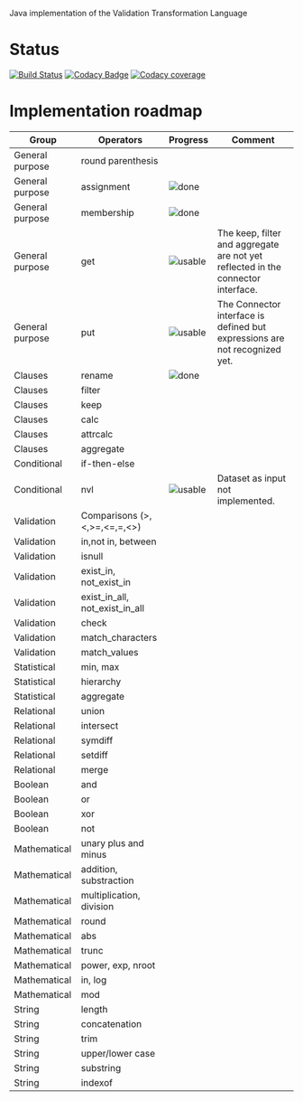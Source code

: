 Java implementation of the Validation Transformation Language
# Status

[codacy-link]: https://www.codacy.com/app/hadrien-kohl/ssb-java-vtl/dashboard
[travis-link]: https://travis-ci.org/statisticsnorway/java-vtl.svg?branch=develop

[codacy-img]: https://img.shields.io/codacy/grade/e187c210f99b4c179550b9bcb1c92860/develop.svg
[codacy-cov-img]: https://img.shields.io/codacy/coverage/e187c210f99b4c179550b9bcb1c92860/develop.svg
[travis-img]: https://img.shields.io/travis/statisticsnorway/java-vtl/develop.svg



[![Build Status][travis-img]][travis-link]
[![Codacy Badge][codacy-img]][codacy-link]
[![Codacy coverage][codacy-cov-img]][travis-link]

# Implementation roadmap


[done]: http://progressed.io/bar/100?title=done "Done"

Group|Operators|Progress|Comment
---|---|---|---
General purpose|round parenthesis|
General purpose|assignment|![done][done]
General purpose|membership|![done][done]
General purpose|get|![usable](http://progressed.io/bar/20)|The keep, filter and aggregate are not yet reflected in the connector interface.
General purpose|put|![usable](http://progressed.io/bar/90)|The Connector interface is defined but expressions are not recognized yet.
Clauses|rename|![done][done]
Clauses|filter|
Clauses|keep|
Clauses|calc|
Clauses|attrcalc|
Clauses|aggregate|
Conditional|if-then-else|
Conditional|nvl|![usable](http://progressed.io/bar/50)|Dataset as input not implemented.
Validation|Comparisons (>,<,>=,<=,=,<>)|
Validation|in,not in, between|
Validation|isnull|
Validation|exist_in, not_exist_in|
Validation|exist_in_all, not_exist_in_all|
Validation|check|
Validation|match_characters|
Validation|match_values|
Statistical|min, max|
Statistical|hierarchy|
Statistical|aggregate|
Relational|union|
Relational|intersect|
Relational|symdiff|
Relational|setdiff|
Relational|merge|
Boolean|and|
Boolean|or|
Boolean|xor|
Boolean|not|
Mathematical|unary plus and minus|
Mathematical|addition, substraction|
Mathematical|multiplication, division|
Mathematical|round|
Mathematical|abs|
Mathematical|trunc|
Mathematical|power, exp, nroot|
Mathematical|in, log|
Mathematical|mod|
String|length|
String|concatenation|
String|trim|
String|upper/lower case|
String|substring|
String|indexof|


















